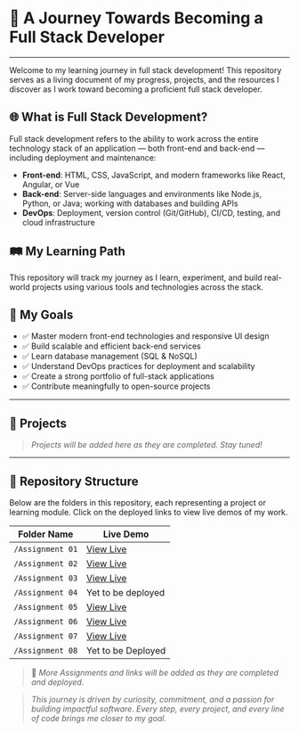 # 🚀 A Journey Towards Becoming a Full Stack Developer
---
Welcome to my learning journey in full stack development! This repository serves as a living document of my progress, projects, and the resources I discover as I work toward becoming a proficient full stack developer.

## 🌐 What is Full Stack Development?

Full stack development refers to the ability to work across the entire technology stack of an application — both front-end and back-end — including deployment and maintenance:

- **Front-end**: HTML, CSS, JavaScript, and modern frameworks like React, Angular, or Vue  
- **Back-end**: Server-side languages and environments like Node.js, Python, or Java; working with databases and building APIs  
- **DevOps**: Deployment, version control (Git/GitHub), CI/CD, testing, and cloud infrastructure

## 🛤️ My Learning Path

This repository will track my journey as I learn, experiment, and build real-world projects using various tools and technologies across the stack.

## 🎯 My Goals

- ✅ Master modern front-end technologies and responsive UI design  
- ✅ Build scalable and efficient back-end services  
- ✅ Learn database management (SQL & NoSQL)  
- ✅ Understand DevOps practices for deployment and scalability  
- ✅ Create a strong portfolio of full-stack applications  
- ✅ Contribute meaningfully to open-source projects  
---
## 🧩 Projects

> _Projects will be added here as they are completed. Stay tuned!_
---
## 📁 Repository Structure

Below are the folders in this repository, each representing a project or learning module. Click on the deployed links to view live demos of my work.

| Folder Name           | Live Demo                                  |
|-----------------------|--------------------------------------------|
| `/Assignment 01`      | [View Live](https://monumental-duckanoo-de4005.netlify.app/)  |
| `/Assignment 02`      | [View Live](https://sumitvpatel.netlify.app/)  |
| `/Assignment 03`      | [View Live](https://subtle-pegasus-974bfb.netlify.app/)  |
| `/Assignment 04`      | Yet to be deployed  |
| `/Assignment 05`      | [View Live](https://monumental-phoenix-8f064c.netlify.app/)  |
| `/Assignment 06`      | [View Live](https://candid-salmiakki-283bb0.netlify.app/)  |
| `/Assignment 07`      | [View Live](https://gentle-quokka-104976.netlify.app/)  |
| `/Assignment 08`      | Yet to be Deployed  |

> 🔗 *More Assignments and links will be added as they are completed and deployed.*


> _This journey is driven by curiosity, commitment, and a passion for building impactful software. Every step, every project, and every line of code brings me closer to my goal._

